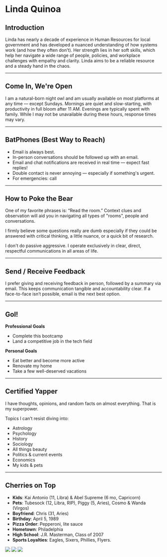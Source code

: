 # Linda Quinoa

## Introduction

Linda has nearly a decade of experience in Human Resources for local government and has developed a nuanced understanding of how systems work (and how they often don’t). Her strength lies in her soft skills, which help her navigate a wide range of people, policies, and workplace challenges with empathy and clarity. Linda aims to be a reliable resource and a steady hand in the chaos.

---

## Come In, We're Open

I am a natural-born night owl and am usually available on most platforms at any time — except Sundays. Mornings are quiet and slow-starting, with productivity in full bloom after 11 AM. Evenings are typically spent with family. While I may not be unavailable during these hours, response times may vary.

---

## BatPhones (Best Way to Reach)

- Email is always best.
- In-person conversations should be followed up with an email.
- Email and chat notifications are received in real time — expect fast replies!
- Double contact is never annoying — especially if something's urgent.
- For emergencies: call

---

## How to Poke the Bear

One of my favorite phrases is: “Read the room.” Context clues and observation will aid you in navigating all types of "rooms", people and conversations.   

I firmly believe some questions really are dumb especially if they could be answered with critical thinking, a little nuance, or a quick bit of research.

I don't do passive aggressive. I operate exclusively in clear, direct, respectful communications in all areas of life.  

---

## Send / Receive Feedback

I prefer giving and receiving feedback in person, followed by a summary via email. This keeps communication tangible and accountability clear. If a face-to-face isn’t possible, email is the next best option.

---

## Gol!

**Professional Goals**  
- Complete this bootcamp  
- Land a competitive job in the tech field

**Personal Goals**  
- Eat better and become more active  
- Renovate my home  
- Take a few well-deserved vacations  

---

## Certified Yapper

I have thoughts, opinions, and random facts on almost everything. That is my superpower.

Topics I can’t resist diving into:
- Astrology
- Psychology
- History
- Sociology
- All things beauty
- Politics & current events
- Economics
- My kids & pets

---

## Cherries on Top

- **Kids**: Kai Antonio (11, Libra) & Abel Supreme (6 mo, Capricorn)  
- **Pets**: Tubesock (12, Libra, RIP), Piggy (5, Aries), Cosmo & Wanda (Virgos)  
- **Boyfriend**: Chris (31, Aries)  
- **Birthday**: April 5, 1989  
- **Pizza Order**: Pepperoni, lite sauce  
- **Hometown**: Philadelphia  
- **High School**: J.R. Masterman, Class of 2007  
- **Sports Loyalties**: Eagles, Sixers, Phillies, Flyers.
<image src= "Images/image0.png">
<image src= "Images/image1.png">
<image src= "Images/image4.png">

<!-- test commit -->

